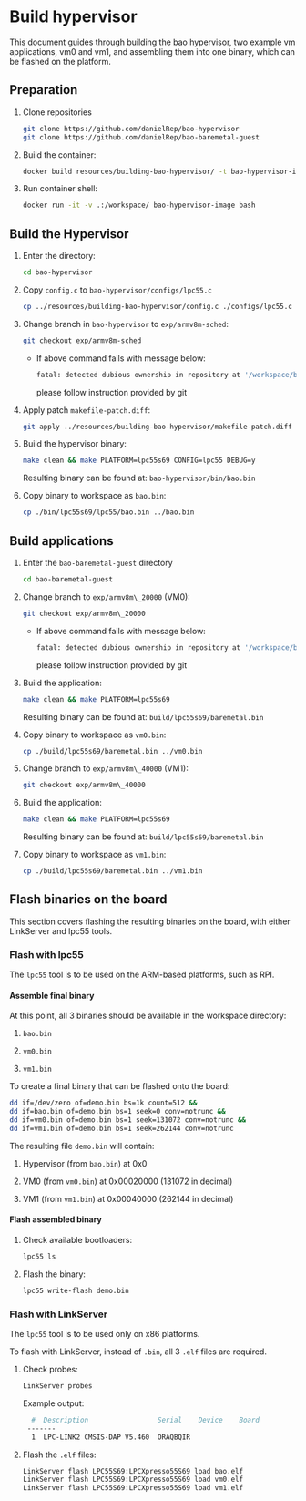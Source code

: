 # Build hypervisor

This document guides through building the bao hypervisor, two example vm
applications, vm0 and vm1, and assembling them into one binary, which can be
flashed on the platform.

## Preparation

1. Clone repositories

    ```bash
    git clone https://github.com/danielRep/bao-hypervisor
    git clone https://github.com/danielRep/bao-baremetal-guest
    ```

2. Build the container:

    ```bash
    docker build resources/building-bao-hypervisor/ -t bao-hypervisor-image
    ```

3. Run container shell:

    ```bash
    docker run -it -v .:/workspace/ bao-hypervisor-image bash
    ```

## Build the Hypervisor

1. Enter the directory:

    ```bash
    cd bao-hypervisor
    ```

2. Copy `config.c` to `bao-hypervisor/configs/lpc55.c`

    ```bash
    cp ../resources/building-bao-hypervisor/config.c ./configs/lpc55.c
    ```

3. Change branch in `bao-hypervisor` to `exp/armv8m-sched`:

    ```bash
    git checkout exp/armv8m-sched
    ```

    * If above command fails with message below:

      ```bash
      fatal: detected dubious ownership in repository at '/workspace/bao-hypervisor'
      ```

      please follow instruction provided by git

4. Apply patch `makefile-patch.diff`:

    ```bash
    git apply ../resources/building-bao-hypervisor/makefile-patch.diff
    ```

5. Build the hypervisor binary:

    ```bash
    make clean && make PLATFORM=lpc55s69 CONFIG=lpc55 DEBUG=y
    ```

    Resulting binary can be found at: `bao-hypervisor/bin/bao.bin`

6. Copy binary to workspace as `bao.bin`:

    ```bash
    cp ./bin/lpc55s69/lpc55/bao.bin ../bao.bin
    ```

## Build applications

1. Enter the `bao-baremetal-guest` directory

    ```bash
    cd bao-baremetal-guest
    ```

2. Change branch to `exp/armv8m\_20000` (VM0):

    ```bash
    git checkout exp/armv8m\_20000
    ```

    * If above command fails with message below:

      ```bash
      fatal: detected dubious ownership in repository at '/workspace/bao-baremetal-guest'
      ```

      please follow instruction provided by git

3. Build the application:

    ```bash
    make clean && make PLATFORM=lpc55s69
    ```

    Resulting binary can be found at: `build/lpc55s69/baremetal.bin`

4. Copy binary to workspace as `vm0.bin`:

    ```bash
    cp ./build/lpc55s69/baremetal.bin ../vm0.bin
    ```

5. Change branch to `exp/armv8m\_40000` (VM1):

    ```bash
    git checkout exp/armv8m\_40000
    ```

6. Build the application:

    ```bash
    make clean && make PLATFORM=lpc55s69
    ```

    Resulting binary can be found at: `build/lpc55s69/baremetal.bin`

7. Copy binary to workspace as `vm1.bin`:

    ```bash
    cp ./build/lpc55s69/baremetal.bin ../vm1.bin
    ```

## Flash binaries on the board

This section covers flashing the resulting binaries on the board, with either
LinkServer and lpc55 tools.

### Flash with lpc55

The `lpc55` tool is to be used on the ARM-based platforms, such as RPI.

#### Assemble final binary

At this point, all 3 binaries should be available in the workspace directory:

1. `bao.bin`

2. `vm0.bin`

3. `vm1.bin`

To create a final binary that can be flashed onto the board:

```bash
dd if=/dev/zero of=demo.bin bs=1k count=512 &&
dd if=bao.bin of=demo.bin bs=1 seek=0 conv=notrunc &&
dd if=vm0.bin of=demo.bin bs=1 seek=131072 conv=notrunc &&
dd if=vm1.bin of=demo.bin bs=1 seek=262144 conv=notrunc
```

The resulting file `demo.bin` will contain:

1. Hypervisor (from `bao.bin`) at 0x0

2. VM0 (from `vm0.bin`) at 0x00020000 (131072 in decimal)

3. VM1 (from `vm1.bin`) at 0x00040000 (262144 in decimal)

#### Flash assembled binary

1. Check available bootloaders:

    ```bash
    lpc55 ls
    ```

2. Flash the binary:

    ```bash
    lpc55 write-flash demo.bin
    ```

### Flash with LinkServer

The `lpc55` tool is to be used only on x86 platforms.

To flash with LinkServer, instead of `.bin`, all 3 `.elf` files are required.

1. Check probes:

    ```bash
    LinkServer probes
    ```

    Example output:

    ```bash
      #  Description                 Serial    Device    Board
     -------
      1  LPC-LINK2 CMSIS-DAP V5.460  ORAQBQIR
    ```

2. Flash the `.elf` files:

    ```bash
    LinkServer flash LPC55S69:LPCXpresso55S69 load bao.elf
    LinkServer flash LPC55S69:LPCXpresso55S69 load vm0.elf
    LinkServer flash LPC55S69:LPCXpresso55S69 load vm1.elf
    ```
